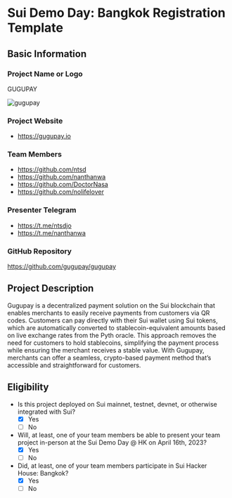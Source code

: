 # Sui Demo Day: Bangkok Registration Template

## Basic Information

### Project Name or Logo

GUGUPAY

![gugupay](https://github.com/user-attachments/assets/774b866f-8b72-4e3b-b3eb-9c18e91ae4be)



### Project Website

- https://gugupay.io

### Team Members

- https://github.com/ntsd
- https://github.com/nanthanwa
- https://github.com/DoctorNasa
- https://github.com/nolifelover

### Presenter Telegram

- https://t.me/ntsdjo
- https://t.me/nanthanwa

### GitHub Repository

https://github.com/gugupay/gugupay

## Project Description

Gugupay is a decentralized payment solution on the Sui blockchain that enables merchants to easily receive payments from customers via QR codes. Customers can pay directly with their Sui wallet using Sui tokens, which are automatically converted to stablecoin-equivalent amounts based on live exchange rates from the Pyth oracle. This approach removes the need for customers to hold stablecoins, simplifying the payment process while ensuring the merchant receives a stable value. With Gugupay, merchants can offer a seamless, crypto-based payment method that’s accessible and straightforward for customers.

## Eligibility

- Is this project deployed on Sui mainnet, testnet, devnet, or otherwise integrated with Sui?
  - [x] Yes
  - [ ] No
- Will, at least, one of your team members be able to present your team project in-person at the Sui Demo Day @ HK on April 16th, 2023?
  - [x] Yes
  - [ ] No
- Did, at least, one of your team members participate in Sui Hacker House: Bangkok?
  - [x] Yes
  - [ ] No
